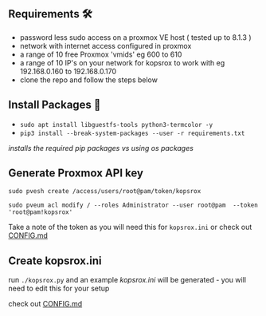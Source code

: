 ## Requirements :hammer_and_wrench:

- password less sudo access on a proxmox VE host  ( tested up to 8.1.3 ) 
- network with internet access configured in proxmox
- a range of 10 free Proxmox 'vmids' eg 600 to 610
- a range of 10 IP's on your network for kopsrox to work with eg 192.168.0.160 to 192.168.0.170
- clone the repo and follow the steps below 

## Install Packages :bricks:

- `sudo apt install libguestfs-tools python3-termcolor -y`
- `pip3 install --break-system-packages --user -r requirements.txt`

_installs the required pip packages vs using os packages_

## Generate Proxmox API key

`sudo pvesh create /access/users/root@pam/token/kopsrox`

`sudo pveum acl modify / --roles Administrator --user root@pam  --token 'root@pam!kopsrox'`

Take a note of the token as you will need this for `kopsrox.ini` or check out [CONFIG.md](CONFIG.md)

## Create kopsrox.ini

run `./kopsrox.py` and an example _kopsrox.ini_ will be generated - you will need to edit this for your setup

check out [CONFIG.md](CONFIG.md)
